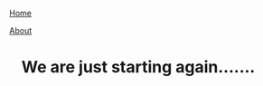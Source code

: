 <html>
  <head>
  <title>The Cyber monk</title>
   
  </head><menue display="block"><ol><a href="index.md">Home</a></ol> <ol><a href="about.html">About</a></ol></menue>
  </head>
  <body>
  <center><h1>We are just starting again.......</h1></center>
  </body>
</html>
